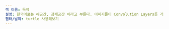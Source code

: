 ```yaml
---
책 이름: 독학
설명: 한국어로는 해공간, 잠재공간 이라고 부른다. 이미지들이 Convolution Layers를 거쳐 나온 feature vector들의 공간을 Latent space라고 부른다. 좋은 latent space가 형성되었다면(개, 고양이 이미지들의 feature vector들이 섞이지 않고 경계가 명확함) 뒤에 연결된 fully connected layer들은 클래스들을 쉽게 구분할 것이다.
챕터/날짜: turtle 사용해보기
---
```

